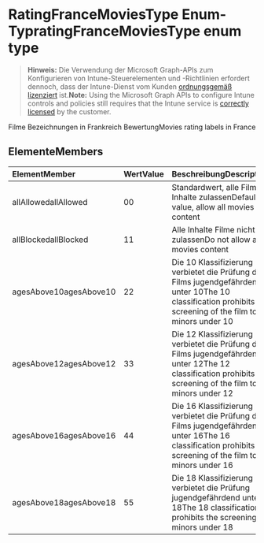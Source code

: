 # <a name="ratingfrancemoviestype-enum-type"></a><span data-ttu-id="4ade9-101">RatingFranceMoviesType Enum-Typ</span><span class="sxs-lookup"><span data-stu-id="4ade9-101">ratingFranceMoviesType enum type</span></span>

> <span data-ttu-id="4ade9-102">**Hinweis:** Die Verwendung der Microsoft Graph-APIs zum Konfigurieren von Intune-Steuerelementen und -Richtlinien erfordert dennoch, dass der Intune-Dienst vom Kunden [ordnungsgemäß lizenziert](https://go.microsoft.com/fwlink/?linkid=839381) ist.</span><span class="sxs-lookup"><span data-stu-id="4ade9-102">**Note:** Using the Microsoft Graph APIs to configure Intune controls and policies still requires that the Intune service is [correctly licensed](https://go.microsoft.com/fwlink/?linkid=839381) by the customer.</span></span>

<span data-ttu-id="4ade9-103">Filme Bezeichnungen in Frankreich Bewertung</span><span class="sxs-lookup"><span data-stu-id="4ade9-103">Movies rating labels in France</span></span>
## <a name="members"></a><span data-ttu-id="4ade9-104">Elemente</span><span class="sxs-lookup"><span data-stu-id="4ade9-104">Members</span></span>
|<span data-ttu-id="4ade9-105">Element</span><span class="sxs-lookup"><span data-stu-id="4ade9-105">Member</span></span>|<span data-ttu-id="4ade9-106">Wert</span><span class="sxs-lookup"><span data-stu-id="4ade9-106">Value</span></span>|<span data-ttu-id="4ade9-107">Beschreibung</span><span class="sxs-lookup"><span data-stu-id="4ade9-107">Description</span></span>|
|:---|:---|:---|
|<span data-ttu-id="4ade9-108">allAllowed</span><span class="sxs-lookup"><span data-stu-id="4ade9-108">allAllowed</span></span>|<span data-ttu-id="4ade9-109">0</span><span class="sxs-lookup"><span data-stu-id="4ade9-109">0</span></span>|<span data-ttu-id="4ade9-110">Standardwert, alle Filme Inhalte zulassen</span><span class="sxs-lookup"><span data-stu-id="4ade9-110">Default value, allow all movies content</span></span>|
|<span data-ttu-id="4ade9-111">allBlocked</span><span class="sxs-lookup"><span data-stu-id="4ade9-111">allBlocked</span></span>|<span data-ttu-id="4ade9-112">1</span><span class="sxs-lookup"><span data-stu-id="4ade9-112">1</span></span>|<span data-ttu-id="4ade9-113">Alle Inhalte Filme nicht zulassen</span><span class="sxs-lookup"><span data-stu-id="4ade9-113">Do not allow any movies content</span></span>|
|<span data-ttu-id="4ade9-114">agesAbove10</span><span class="sxs-lookup"><span data-stu-id="4ade9-114">agesAbove10</span></span>|<span data-ttu-id="4ade9-115">2</span><span class="sxs-lookup"><span data-stu-id="4ade9-115">2</span></span>|<span data-ttu-id="4ade9-116">Die 10 Klassifizierung verbietet die Prüfung des Films jugendgefährdend unter 10</span><span class="sxs-lookup"><span data-stu-id="4ade9-116">The 10 classification prohibits the screening of the film to minors under 10</span></span>|
|<span data-ttu-id="4ade9-117">agesAbove12</span><span class="sxs-lookup"><span data-stu-id="4ade9-117">agesAbove12</span></span>|<span data-ttu-id="4ade9-118">3</span><span class="sxs-lookup"><span data-stu-id="4ade9-118">3</span></span>|<span data-ttu-id="4ade9-119">Die 12 Klassifizierung verbietet die Prüfung des Films jugendgefährdend unter 12</span><span class="sxs-lookup"><span data-stu-id="4ade9-119">The 12 classification prohibits the screening of the film to minors under 12</span></span>|
|<span data-ttu-id="4ade9-120">agesAbove16</span><span class="sxs-lookup"><span data-stu-id="4ade9-120">agesAbove16</span></span>|<span data-ttu-id="4ade9-121">4</span><span class="sxs-lookup"><span data-stu-id="4ade9-121">4</span></span>|<span data-ttu-id="4ade9-122">Die 16 Klassifizierung verbietet die Prüfung des Films jugendgefährdend unter 16</span><span class="sxs-lookup"><span data-stu-id="4ade9-122">The 16 classification prohibits the screening of the film to minors under 16</span></span>|
|<span data-ttu-id="4ade9-123">agesAbove18</span><span class="sxs-lookup"><span data-stu-id="4ade9-123">agesAbove18</span></span>|<span data-ttu-id="4ade9-124">5</span><span class="sxs-lookup"><span data-stu-id="4ade9-124">5</span></span>|<span data-ttu-id="4ade9-125">Die 18 Klassifizierung verbietet die Prüfung jugendgefährdend unter 18</span><span class="sxs-lookup"><span data-stu-id="4ade9-125">The 18 classification prohibits the screening to minors under 18</span></span>|



